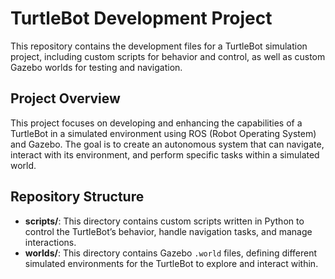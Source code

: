 # TurtleBot Development Project

This repository contains the development files for a TurtleBot simulation project, including custom scripts for behavior and control, as well as custom Gazebo worlds for testing and navigation.

## Project Overview

This project focuses on developing and enhancing the capabilities of a TurtleBot in a simulated environment using ROS (Robot Operating System) and Gazebo. The goal is to create an autonomous system that can navigate, interact with its environment, and perform specific tasks within a simulated world.

## Repository Structure

- **scripts/**: This directory contains custom scripts written in Python to control the TurtleBot’s behavior, handle navigation tasks, and manage interactions.
- **worlds/**: This directory contains Gazebo `.world` files, defining different simulated environments for the TurtleBot to explore and interact within.
